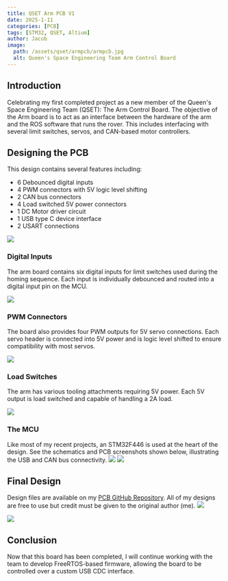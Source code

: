 ```yaml
---
title: QSET Arm PCB V1
date: 2025-1-11
categories: [PCB]
tags: [STM32, QSET, Altium]
author: Jacob
image:
  path: /assets/qset/armpcb/armpcb.jpg
  alt: Queen's Space Engineering Team Arm Control Board
---
```


## Introduction
Celebrating my first completed project as a new member of the Queen's Space Engineering Team (QSET): The Arm Control Board.
The objective of the Arm board is to act as an interface between the hardware of the arm and the ROS software that runs the rover. This includes interfacing with several limit switches, servos, and CAN-based motor controllers.

## Designing the PCB
This design contains several features including:
- 6 Debounced digital inputs
- 4 PWM connectors with 5V logic level shifting
- 2 CAN bus connectors
- 4 Load switched 5V power connectors
- 1 DC Motor driver circuit
- 1 USB type C device interface
- 2 USART connections

![](../assets/qset/armpcb/PCB3D.png)


### Digital Inputs
The arm board contains six digital inputs for limit switches used during the homing sequence.
Each input is individually debounced and routed into a digital input pin on the MCU.

![](../assets/qset/armpcb/limits_pcb3d.png)

### PWM Connectors
The board also provides four PWM outputs for 5V servo connections.
Each servo header is connected into 5V power and is logic level shifted to ensure compatibility with most servos.

![](../assets/qset/armpcb/servos_pcb3d.png)

### Load Switches
The arm has various tooling attachments requiring 5V power. 
Each 5V output is load switched and capable of handling a 2A load.

![](../assets/qset/armpcb/tooling_pcb3d.png)

### The MCU
Like most of my recent projects, an STM32F446 is used at the heart of the design.
See the schematics and PCB screenshots shown below, illustrating the USB and CAN bus connectivity.
![](../assets/qset/armpcb/mcu_sch.png)
![](../assets/qset/armpcb/mcu_pcb3d.png)

## Final Design
Design files are available on my [PCB GitHub Repository](https://github.com/Jchisholm204/robocopyright/tree/main/Arm_Control_Board).
All of my designs are free to use but credit must be given to the original author (me).
![](../assets/qset/armpcb/armpcb.jpg)
<!-- ![](../assets/qset/armpcb/PCB3D.png) -->
![](../assets/qset/armpcb/PCB.png)


## Conclusion
Now that this board has been completed, I will continue working with the team to develop FreeRTOS-based firmware, allowing the board to be controlled over a custom USB CDC interface.
